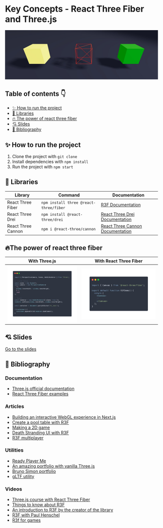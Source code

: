 # Key Concepts - React Three Fiber and Three.js

![image](docs/images/cover.jpg)

## Table of contents 👇

- [✨ How to run the project](#-how-to-run-the-project)
- [🔧 Libraries](#-libraries)
- [🔥 The power of react three fiber](#-the-power-of-react-three-fiber)
- [💘 Slides](#-slides)
- [📓 Bibliography](#-bibliography)

## ✨ How to run the project

1. Clone the project with `git clone`
2. Install dependencies with `npm install`
3. Run the project with `npm start`

## 🔧 Libraries

| Library            | Command                                | Documentation                                                                            |
| ------------------ | -------------------------------------- | ---------------------------------------------------------------------------------------- |
| React Three Fiber  | `npm install three @react-three/fiber` | [R3F Documentation](https://docs.pmnd.rs/react-three-fiber/getting-started/introduction) |
| React Three Drei   | `npm install @react-three/drei`        | [React Three Drei Documentation](https://github.com/pmndrs/drei)                         |
| React Three Cannon | `npm i @react-three/cannon`            | [React Three Cannon Documentation](https://github.com/pmndrs/use-cannon)                 |

## 🔥The power of react three fiber

| With Three.js               | With React Three Fiber      |
| --------------------------- | --------------------------- |
| ![image](docs/images/1.png) | ![image](docs/images/2.png) |

## 💘 Slides

[Go to the slides](https://docs.google.com/presentation/d/1ow8U7SRe4AkM7WAIh9OfcQnCWOvE-8f6tdiuDvHzKNs/edit?usp=sharing)

## 📓 Bibliography

### Documentation

- [Three.js official documentation](https://threejs.org/docs/index.html#manual/en/introduction/Creating-a-scene)
- [React Three Fiber examples](https://docs.pmnd.rs/react-three-fiber/getting-started/examples)

### Articles

- [Building an interactive WebGL experience in Next.js](https://vercel.com/blog/building-an-interactive-webgl-experience-in-next-js)
- [Create a pool table with R3F](https://dev.to/manan30/creating-a-rudimentary-pool-table-game-using-react-three-js-and-react-three-fiber-part-1-363l)
- [Making a 2D game](https://dev.to/flagrede/making-a-2d-rpg-game-with-react-tree-fiber-4af1)
- [Death Stranding UI with R3F](https://dev.to/flagrede/how-to-reproduce-death-stranding-ui-with-react-and-react-three-fiber-cif)
- [R3F multiplayer](https://jamesmiller.blog/how-to-make-real-time-multiplayer-webxr-experiences-part-1/)

### Utilities

- [Ready Player Me](https://readyplayer.me/)
- [An amazing portfolio with vanilla Three.js](https://henryheffernan.com/)
- [Bruno Simon portfolio](https://bruno-simon.com/)
- [gLTF utility](https://gltf.pmnd.rs/)

### Videos

- [Three.js course with React Three Fiber](https://threejs-journey.com/)
- [Things to know about R3F](https://www.youtube.com/watch?v=DPl34H2ISsk)
- [An introduction to R3F by the creator of the library](https://www.youtube.com/watch?v=1rP3nNY2hTo)
- [R3F with Paul Henschel](https://www.youtube.com/watch?v=rzhCVvacvMo)
- [R3f for games](https://www.youtube.com/watch?v=M7T26EYmKes)